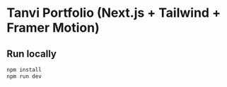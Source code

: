 # Tanvi Portfolio (Next.js + Tailwind + Framer Motion)

## Run locally
```bash
npm install
npm run dev
